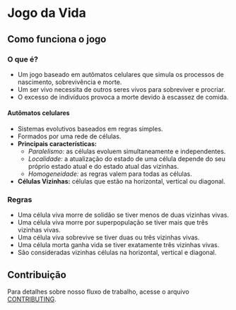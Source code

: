# Jogo da Vida

## Como funciona o jogo

### O que é?

- Um jogo baseado em autômatos celulares que simula os processos de nascimento, sobrevivência e morte.
- Um ser vivo necessita de outros seres vivos para sobreviver e procriar.
- O excesso de indivíduos provoca a morte devido à escassez de comida.

#### Autômatos celulares

- Sistemas evolutivos baseados em regras simples.
- Formados por uma rede de células.
- **Principais características:**
  - *Paralelismo:* as células evoluem simultaneamente e independentes.
  - *Localidade:* a atualização do estado de uma célula depende do seu próprio estado atual e do estado atual das vizinhas.
  - *Homogeneidade:* as regras valem para todas as células.
- **Células Vizinhas:** células que estão na horizontal, vertical ou diagonal.

### Regras

- Uma célula viva morre de solidão se tiver menos de duas vizinhas vivas.
- Uma célula viva morre por superpopulação se tiver mais que três vizinhas vivas.
- Uma célula viva sobrevive se tiver duas ou três vizinhas vivas.
- Uma célula morta ganha vida se tiver exatamente três vizinhas vivas.
- São consideradas vizinhas células na horizontal, vertical e diagonal.

## Contribuição

Para detalhes sobre nosso fluxo de trabalho, acesse o arquivo [CONTRIBUTING](CONTRIBUTING.md).